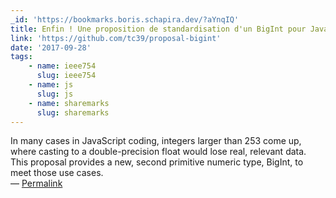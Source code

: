 ```yaml
---
_id: 'https://bookmarks.boris.schapira.dev/?aYnqIQ'
title: Enfin ! Une proposition de standardisation d'un BigInt pour JavaScript !
link: 'https://github.com/tc39/proposal-bigint'
date: '2017-09-28'
tags:
    - name: ieee754
      slug: ieee754
    - name: js
      slug: js
    - name: sharemarks
      slug: sharemarks
---
```


In many cases in JavaScript coding, integers larger than 253 come up, where
casting to a double-precision float would lose real, relevant data. This
proposal provides a new, second primitive numeric type, BigInt, to meet those
use cases. <br>&#8212;
<a href="https://bookmarks.boris.schapira.dev/?aYnqIQ" title="Permalink">Permalink</a>
